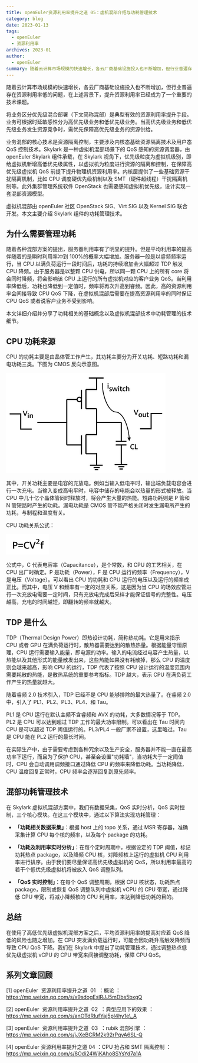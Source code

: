 ```yaml
---
title: openEuler资源利用率提升之道 05：虚机混部介绍与功耗管理技术
category: blog
date: 2023-01-13
tags:
  - openEuler
  - 资源利用率
archives: 2023-01
author:
  - openEuler
summary: 随着云计算市场规模的快速增长，各云厂商基础设施投入也不断增加，但行业普遍存在资源利用率低的问题，在上述背景下，提升资源利用率已经成为了一个重要的技术课题。
---
```


随着云计算市场规模的快速增长，各云厂商基础设施投入也不断增加，但行业普遍存在资源利用率低的问题，在上述背景下，提升资源利用率已经成为了一个重要的技术课题。

将业务区分优先级混合部署（下文简称混部）是典型有效的资源利用率提升手段。业务可根据时延敏感性分为高优先级业务和低优先级业务。当高优先级业务和低优先级业务发生资源竞争时，需优先保障高优先级业务的资源供给。

业务混部的核心技术是资源隔离控制，主要涉及内核态基础资源隔离技术及用户态
QoS 控制技术。Skylark 是一种虚拟机混部场景下的 QoS 感知的资源调度器，由
openEuler Skylark 组件承载，在 Skylark
视角下，优先级粒度为虚拟机级别，即给虚拟机新增高低优先级属性，以虚拟机为粒度进行资源的隔离和控制，在保障高优先级虚拟机
QoS
前提下提升物理机资源利用率。内核层提供了一些基础资源干扰隔离机制，比如
CPU 调度硬优先级机制以及
SMT（硬件超线程）干扰隔离机制等。此外集群管理系统软件 OpenStack
也需要感知虚拟机优先级，设计实现一套混部资源模型。

虚拟机混部由 openEuler 社区 OpenStack SIG、Virt SIG 以及 Kernel SIG
联合开发。本文主要介绍 Skylark 组件的功耗管理技术。

为什么需要管理功耗
------------------

随着各种混部方案的提出，服务器利用率有了明显的提升。但是平均利用率的提高伴随着的是瞬时利用率冲到
100%的概率大幅增加。服务器一般是以睿频频率运行，当 CPU
以满负荷运行一段时间后，功耗的持续增加会大幅超过 TDP 触发 CPU
降频。由于服务器是以整颗 CPU 供电，所以同一颗 CPU 上的所有 core
将会同时降频，将会影响该 CPU 上运行的所有虚拟机对应的客户业务
QoS。当利用率降低后，功耗也降低到一定值时，频率将再次升高到睿频。因此，高的资源利用率会间接导致
CPU QoS 下降，在虚拟机混部后需要在提高资源利用率的同时保证 CPU QoS
或者说客户业务不受到影响。

本文详细介绍并分享了功耗相关的基础概念以及虚拟机混部技术中功耗管理的技术细节。

CPU 功耗来源
------------

CPU
的功耗主要是由晶体管工作产生，其功耗主要分为开关功耗、短路功耗和漏电功耗三类。下图为
CMOS 反向示意图。

![image1](./images//media/image1.png)



其中，开关功耗主要是电容的充放电。例如当输入低电平时，输出端负载电容会进行一次充电。当输入变成高电平时，电容中储存的电能会以热量的形式被释放。当
CPU 中几十亿个晶体管同时释放时，将会产生大量的热能。短路功耗则是 P 管和
N 管短路时产生的功耗。漏电功耗是 CMOS
管不能严格关闭时发生漏电所产生的功耗，与制程和温度有关。

CPU 功耗关系公式：


![image2](./images//media/image2.png)


公式中，C 代表电容率（Capacitance），是个常数，和 CPU 的工艺相关，在 CPU
出厂时确定。P 是功耗（Power），F 是 CPU 运行的频率（Frequency），V
是电压（Voltage）。可以看出 CPU 的功耗和 CPU
运行的电压以及运行的频率成正比。而其中，电压 V
和频率有一定的对应关系，这是因为当 CPU
的场效应管进行一次充放电需要一定时间，只有充放电完成后采样才能保证信号的完整性。电压越高，充电的时间越短，即翻转的频率就越大。

TDP 是什么
----------

TDP（Thermal Design Power）即热设计功耗，简称热功耗。它是用来指示 CPU
或者 GPU 在满负荷运行时，散热器需要达到的散热热量。根据能量守恒原理，CPU
运行需要输入能量，即电源的功率。输入的电流经过电容产生热量，以热能以及其他形式的能量散发出来，这些热能如果没有耗散掉，那么
CPU 的温度则会越来越高，影响 CPU 的运行，TDP 代表了按照 CPU
设计运行的温度范围内需要耗散的热能，是散热系统的重要参考指标。TDP
越大，表示 CPU 在满负荷工作产生的热量就越大。

随着睿频 2.0 技术引入，TDP 已经不是 CPU 能够排除的最大热量了。在睿频 2.0
中，引入了 PL1、PL2、PL3、PL4、和 Tau。

PL1 是 CPU 运行在默认主频不含睿频和 AVX 的功耗，大多数情况等于 TDP。PL2
是 CPU 可以达到超过 TDP 工作的最大功率限制。可以看出在 Tau 时间内 CPU
是可以超过 TDP 阈值运行的。PL3/PL4 一般厂家不设置，这里略过。Tau 是 CPU
能在 PL2 运行的最长时间。

在实际生产中，由于需要考虑到各种冗余以及生产安全，服务器并不能一直在最高功率下运行，而且为了保护
CPU，甚至会设置"功耗墙"，当功耗大于一定阈值时，CPU
会自动调用调频接口通过降低 CPU 的频率来降低功耗。当功耗降低，CPU
温度回复正常时，CPU 频率会逐渐回复到原先频率。

混部功耗管理技术
----------------

在 Skylark 虚拟机混部方案中，我们有数据采集，QoS 实时分析，QoS
实时控制，三个核心模块。在这三个模块中，通过以下算法实现功耗管理：

-   **「功耗相关数据采集」**：根据 host 上的 topo 关系，通过 MSR
    寄存器，准确采集计算 CPU 每个核的频率，以及每个 package 的功耗。

-   **「功耗及利用率实时分析」**：在每个定时周期中，根据设定的 TDP
    阈值，标记功耗热点 package，以及降频 CPU 核，对降频核上运行的虚拟机
    CPU 利用率进行排序。由于我们要尽量保证高优先级虚拟机的
    QoS，所以利用率最高的若干个低优先级虚拟机将被放入 QoS 调整队列。

-   **「QoS 实时控制」**：在每个 QoS 调整周期，根据 CPU 核状态，功耗热点
    package，限制或恢复 QoS 调整队列中虚拟机 vCPU 的 CPU 带宽，通过降低
    CPU 带宽，将减小降频核的 CPU 利用率，来达到降低功耗的目的。

总结
----

在使用了高低优先级虚拟机混部方案之后，平均资源利用率的提高对应着 QoS
降低的风险也随之增加。在 CPU
突发满负载运行时，可能会因功耗升高触发降频而导致 CPU QoS 下降。我们在
Skylark 中提出了功耗管理技术，通过调整热点低优先级虚拟机 vCPU 的 CPU
带宽来间接调整功耗，保障 CPU QoS。



系列文章回顾
------------

\[1\] openEuler  资源利用率提升之道  01  ：概论
：https://mp.weixin.qq.com/s/x9sdogEslRJJ5mDbs5bxgQ

\[2\] openEuler  资源利用率提升之道  02  ：典型应用下的效果
：https://mp.weixin.qq.com/s/anOTdRIufYaj5pl4hy1e\_A

\[3\] openEuler  资源利用率提升之道  03  ：rubik 混部引擎
：https://mp.weixin.qq.com/s/jJXeBCRM2k92rPqyA6SL-Q

\[4\] openEuler 资源利用率提升之道 04 ：CPU 抢占和 SMT 隔离控制
：https://mp.weixin.qq.com/s/8Odi24WjKAho8SYsYd7a1A
